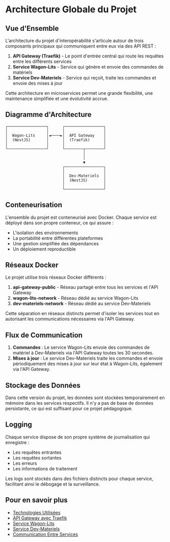 # Architecture Globale du Projet

## Vue d'Ensemble

L'architecture du projet d'interopérabilité s'articule autour de trois composants principaux qui communiquent entre eux via des API REST :

1. **API Gateway (Traefik)** - Le point d'entrée central qui route les requêtes entre les différents services
2. **Service Wagon-Lits** - Service qui génère et envoie des commandes de matériels
3. **Service Dev-Materiels** - Service qui reçoit, traite les commandes et envoie des mises à jour

Cette architecture en microservices permet une grande flexibilité, une maintenance simplifiée et une évolutivité accrue.

## Diagramme d'Architecture

```
┌─────────────────┐      ┌─────────────────┐
│                 │      │                 │
│  Wagon-Lits     │◄────►│  API Gateway    │
│  (NestJS)       │      │  (Traefik)      │
│                 │      │                 │
└─────────────────┘      └────────┬────────┘
                                  │
                                  │
                                  ▼
                         ┌─────────────────┐
                         │                 │
                         │  Dev-Materiels  │
                         │  (NestJS)       │
                         │                 │
                         └─────────────────┘
```

## Conteneurisation

L'ensemble du projet est conteneurisé avec Docker. Chaque service est déployé dans son propre conteneur, ce qui assure :
- L'isolation des environnements
- La portabilité entre différentes plateformes
- Une gestion simplifiée des dépendances
- Un déploiement reproductible

## Réseaux Docker

Le projet utilise trois réseaux Docker différents :
1. **api-gateway-public** - Réseau partagé entre tous les services et l'API Gateway
2. **wagon-lits-network** - Réseau dédié au service Wagon-Lits
3. **dev-materiels-network** - Réseau dédié au service Dev-Materiels

Cette séparation en réseaux distincts permet d'isoler les services tout en autorisant les communications nécessaires via l'API Gateway.

## Flux de Communication

1. **Commandes** : Le service Wagon-Lits envoie des commandes de matériel à Dev-Materiels via l'API Gateway toutes les 30 secondes.
2. **Mises à jour** : Le service Dev-Materiels traite les commandes et envoie périodiquement des mises à jour sur leur état à Wagon-Lits, également via l'API Gateway.

## Stockage des Données

Dans cette version du projet, les données sont stockées temporairement en mémoire dans les services respectifs. Il n'y a pas de base de données persistante, ce qui est suffisant pour ce projet pédagogique.

## Logging

Chaque service dispose de son propre système de journalisation qui enregistre :
- Les requêtes entrantes
- Les requêtes sortantes
- Les erreurs
- Les informations de traitement

Les logs sont stockés dans des fichiers distincts pour chaque service, facilitant ainsi le débogage et la surveillance.

## Pour en savoir plus

- [Technologies Utilisées](technologies.md)
- [API Gateway avec Traefik](api-gateway.md)
- [Service Wagon-Lits](service-wagon-lits.md)
- [Service Dev-Materiels](service-dev-materiels.md)
- [Communication Entre Services](communication-services.md)